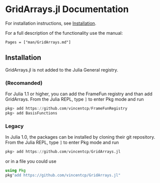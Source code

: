 
# GridArrays.jl Documentation

For installation instructions, see [Installation](@ref).

For a  full description of the functionality use the manual:
```@contents
Pages = ["man/GridArrays.md"]
```

## Installation

GridArrays.jl is not added to the Julia General registry.

### (Recomanded)
For Julia 1.1 or higher, you can add the FrameFun registry and than add GridArrays.
From the Julia REPL, type `]` to enter Pkg mode and run

```julia
pkg> add https://github.com/vincentcp/FrameFunRegistry
pkg> add BasisFunctions
```

### Legacy
In Julia 1.0, the packages can be installed by cloning their git repository. From the Julia REPL, type `]` to enter Pkg mode and run

```julia
pkg> add https://github.com/vincentcp/GridArrays.jl
```

or in a file you could use

```julia
using Pkg
pkg"add https://github.com/vincentcp/GridArrays.jl"
```

